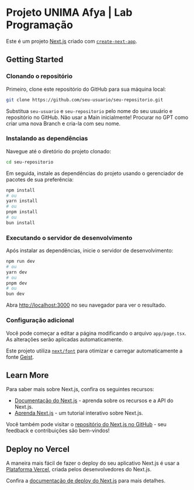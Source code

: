 # Projeto UNIMA Afya | Lab Programação

Este é um projeto [Next.js](https://nextjs.org) criado com [`create-next-app`](https://nextjs.org/docs/app/api-reference/cli/create-next-app).

## Getting Started

### Clonando o repositório

Primeiro, clone este repositório do GitHub para sua máquina local:

```bash
git clone https://github.com/seu-usuario/seu-repositorio.git
```

Substitua `seu-usuario` e `seu-repositorio` pelo nome do seu usuário e repositório no GitHub.
Não usar a Main inicialmente! 
Procurar no GPT como criar uma nova Branch e cria-la com seu nome. 

### Instalando as dependências

Navegue até o diretório do projeto clonado:

```bash
cd seu-repositorio
```

Em seguida, instale as dependências do projeto usando o gerenciador de pacotes de sua preferência:

```bash
npm install
# ou
yarn install
# ou
pnpm install
# ou
bun install
```

### Executando o servidor de desenvolvimento

Após instalar as dependências, inicie o servidor de desenvolvimento:

```bash
npm run dev
# ou
yarn dev
# ou
pnpm dev
# ou
bun dev
```

Abra [http://localhost:3000](http://localhost:3000) no seu navegador para ver o resultado.

### Configuração adicional

Você pode começar a editar a página modificando o arquivo `app/page.tsx`. As alterações serão aplicadas automaticamente.

Este projeto utiliza [`next/font`](https://nextjs.org/docs/app/building-your-application/optimizing/fonts) para otimizar e carregar automaticamente a fonte [Geist](https://vercel.com/font).

## Learn More

Para saber mais sobre Next.js, confira os seguintes recursos:

- [Documentação do Next.js](https://nextjs.org/docs) - aprenda sobre os recursos e a API do Next.js.
- [Aprenda Next.js](https://nextjs.org/learn) - um tutorial interativo sobre Next.js.

Você também pode visitar o [repositório do Next.js no GitHub](https://github.com/vercel/next.js) - seu feedback e contribuições são bem-vindos!

## Deploy no Vercel

A maneira mais fácil de fazer o deploy do seu aplicativo Next.js é usar a [Plataforma Vercel](https://vercel.com/new?utm_medium=default-template&filter=next.js&utm_source=create-next-app&utm_campaign=create-next-app-readme), criada pelos desenvolvedores do Next.js.

Confira a [documentação de deploy do Next.js](https://nextjs.org/docs/app/building-your-application/deploying) para mais detalhes.